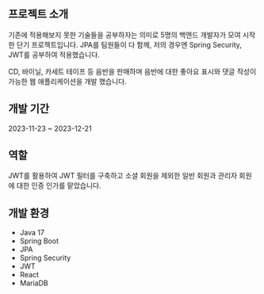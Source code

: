 <h2>프로젝트 소개</h2>
<p>기존에 적용해보지 못한 기술들을 공부하자는 의미로 5명의 백엔드 개발자가 모여 시작한 단기 프로젝트입니다. JPA를 팀원들이 다 함께, 저의 경우엔 Spring Security, JWT를 공부하여 적용했습니다.</p>
<p>CD, 바이닐, 카세트 테이프 등 음반을 판매하며 음반에 대한 좋아요 표시와 댓글 작성이 가능한 웹 애플리케이션을 개발 했습니다.</p>

<h2>개발 기간</h2>
<p>2023-11-23 ~ 2023-12-21</p>

<h2>역할</h2>
<p>JWT를 활용하여 JWT 필터를 구축하고 소셜 회원을 제외한 일반 회원과 관리자 회원에 대한 인증 인가를 맡았습니다.</p>

<h2>개발 환경</h2>
<ul>
  <li>Java 17</li>
  <li>Spring Boot</li>
  <li>JPA</li>
  <li>Spring Security</li>
  <li>JWT</li>
  <li>React</li>
  <li>MariaDB</li>
</ul>

